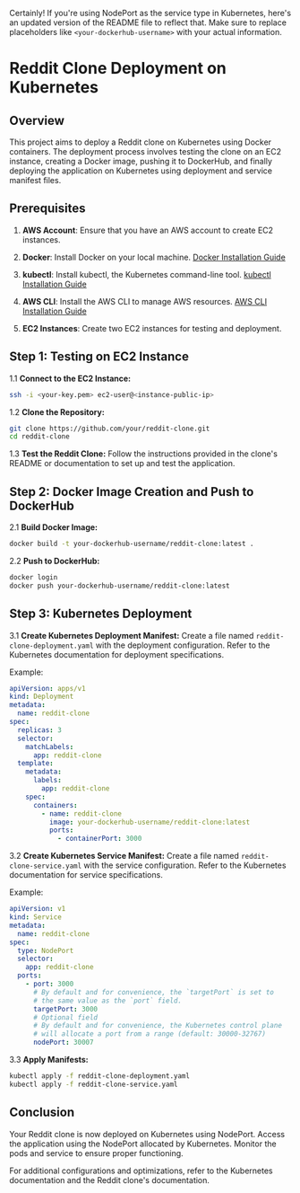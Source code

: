 Certainly! If you're using NodePort as the service type in Kubernetes, here's an updated version of the README file to reflect that. Make sure to replace placeholders like `<your-dockerhub-username>` with your actual information.

# Reddit Clone Deployment on Kubernetes

## Overview

This project aims to deploy a Reddit clone on Kubernetes using Docker containers. The deployment process involves testing the clone on an EC2 instance, creating a Docker image, pushing it to DockerHub, and finally deploying the application on Kubernetes using deployment and service manifest files.

## Prerequisites

1. **AWS Account**: Ensure that you have an AWS account to create EC2 instances.

2. **Docker**: Install Docker on your local machine. [Docker Installation Guide](https://docs.docker.com/get-docker/)

3. **kubectl**: Install kubectl, the Kubernetes command-line tool. [kubectl Installation Guide](https://kubernetes.io/docs/tasks/tools/install-kubectl/)

4. **AWS CLI**: Install the AWS CLI to manage AWS resources. [AWS CLI Installation Guide](https://aws.amazon.com/cli/)

5. **EC2 Instances**: Create two EC2 instances for testing and deployment.

## Step 1: Testing on EC2 Instance

1.1 **Connect to the EC2 Instance:**
```bash
ssh -i <your-key.pem> ec2-user@<instance-public-ip>
```

1.2 **Clone the Repository:**
```bash
git clone https://github.com/your/reddit-clone.git
cd reddit-clone
```

1.3 **Test the Reddit Clone:**
Follow the instructions provided in the clone's README or documentation to set up and test the application.

## Step 2: Docker Image Creation and Push to DockerHub

2.1 **Build Docker Image:**
```bash
docker build -t your-dockerhub-username/reddit-clone:latest .
```

2.2 **Push to DockerHub:**
```bash
docker login
docker push your-dockerhub-username/reddit-clone:latest
```

## Step 3: Kubernetes Deployment

3.1 **Create Kubernetes Deployment Manifest:**
Create a file named `reddit-clone-deployment.yaml` with the deployment configuration. Refer to the Kubernetes documentation for deployment specifications.

Example:
```yaml
apiVersion: apps/v1
kind: Deployment
metadata:
  name: reddit-clone
spec:
  replicas: 3
  selector:
    matchLabels:
      app: reddit-clone
  template:
    metadata:
      labels:
        app: reddit-clone
    spec:
      containers:
        - name: reddit-clone
          image: your-dockerhub-username/reddit-clone:latest
          ports:
            - containerPort: 3000
```

3.2 **Create Kubernetes Service Manifest:**
Create a file named `reddit-clone-service.yaml` with the service configuration. Refer to the Kubernetes documentation for service specifications.

Example:
```yaml
apiVersion: v1
kind: Service
metadata:
  name: reddit-clone
spec:
  type: NodePort
  selector:
    app: reddit-clone
  ports:
    - port: 3000
      # By default and for convenience, the `targetPort` is set to
      # the same value as the `port` field.
      targetPort: 3000
      # Optional field
      # By default and for convenience, the Kubernetes control plane
      # will allocate a port from a range (default: 30000-32767)
      nodePort: 30007
```

3.3 **Apply Manifests:**
```bash
kubectl apply -f reddit-clone-deployment.yaml
kubectl apply -f reddit-clone-service.yaml
```

## Conclusion

Your Reddit clone is now deployed on Kubernetes using NodePort. Access the application using the NodePort allocated by Kubernetes. Monitor the pods and service to ensure proper functioning.

For additional configurations and optimizations, refer to the Kubernetes documentation and the Reddit clone's documentation.